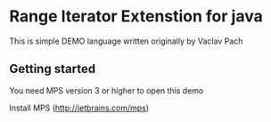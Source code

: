 # Range Iterator Extenstion for java

This is simple DEMO language written originally by Vaclav Pach
## Getting started

You need MPS version 3 or higher to open this demo

Install MPS (http://jetbrains.com/mps)